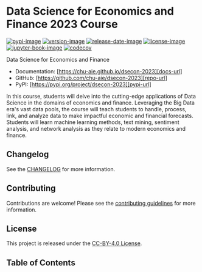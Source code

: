 # Data Science for Economics and Finance 2023 Course

[![pypi-image]][pypi-url]
[![version-image]][release-url]
[![release-date-image]][release-url]
[![license-image]][license-url]
[![jupyter-book-image]][docs-url]
[![codecov][codecov-image]][codecov-url]

<!-- Links: -->
[hyperfast python template]: https://github.com/entelecheia/hyperfast-python-template

[codecov-image]: https://codecov.io/gh/chu-aie/dsecon-2023/branch/main/graph/badge.svg?token=[REPLACE_ME]
[codecov-url]: https://codecov.io/gh/chu-aie/dsecon-2023
[pypi-image]: https://img.shields.io/pypi/v/dsecon-2023
[license-image]: https://img.shields.io/github/license/chu-aie/dsecon-2023
[license-url]: https://github.com/chu-aie/dsecon-2023/blob/main/LICENSE
[version-image]: https://img.shields.io/github/v/release/chu-aie/dsecon-2023?sort=semver
[release-date-image]: https://img.shields.io/github/release-date/chu-aie/dsecon-2023
[release-url]: https://github.com/chu-aie/dsecon-2023/releases
[jupyter-book-image]: https://jupyterbook.org/en/stable/_images/badge.svg

[repo-url]: https://github.com/chu-aie/dsecon-2023
[pypi-url]: https://pypi.org/project/dsecon-2023
[docs-url]: https://chu-aie.github.io/dsecon-2023
[changelog]: https://github.com/chu-aie/dsecon-2023/blob/main/CHANGELOG.md
[contributing guidelines]: https://github.com/chu-aie/dsecon-2023/blob/main/CONTRIBUTING.md
<!-- Links: -->

Data Science for Economics and Finance

- Documentation: [https://chu-aie.github.io/dsecon-2023][docs-url]
- GitHub: [https://github.com/chu-aie/dsecon-2023][repo-url]
- PyPI: [https://pypi.org/project/dsecon-2023][pypi-url]

In this course, students will delve into the cutting-edge applications of Data Science in the domains of economics and finance. Leveraging the Big Data era's vast data pools, the course will teach students to handle, process, link, and analyze data to make impactful economic and financial forecasts. Students will learn machine learning methods, text mining, sentiment analysis, and network analysis as they relate to modern economics and finance.

## Changelog

See the [CHANGELOG] for more information.

## Contributing

Contributions are welcome! Please see the [contributing guidelines] for more information.

## License

This project is released under the [CC-BY-4.0 License][license-url].

## Table of Contents

```{tableofcontents}
```

